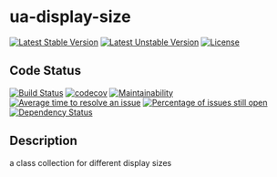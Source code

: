 # ua-display-size

[![Latest Stable Version](https://poser.pugx.org/mimmi20/ua-display-size/v/stable?format=flat-square)](https://packagist.org/packages/mimmi20/ua-display-size)
[![Latest Unstable Version](https://poser.pugx.org/mimmi20/ua-display-size/v/unstable?format=flat-square)](https://packagist.org/packages/mimmi20/ua-display-size)
[![License](https://poser.pugx.org/mimmi20/ua-display-size/license?format=flat-square)](https://packagist.org/packages/mimmi20/ua-display-size)

## Code Status

[![Build Status](https://travis-ci.org/mimmi20/ua-display-size.svg?branch=master)](https://travis-ci.org/mimmi20/ua-display-size)
[![codecov](https://codecov.io/gh/mimmi20/ua-display-size/branch/master/graph/badge.svg)](https://codecov.io/gh/mimmi20/ua-display-size)
[![Maintainability](https://api.codeclimate.com/v1/badges/af8df81c84c5d9030e31/maintainability)](https://codeclimate.com/github/mimmi20/ua-display-size/maintainability)
[![Average time to resolve an issue](http://isitmaintained.com/badge/resolution/mimmi20/ua-display-size.svg)](http://isitmaintained.com/project/mimmi20/ua-display-size "Average time to resolve an issue")
[![Percentage of issues still open](http://isitmaintained.com/badge/open/mimmi20/ua-display-size.svg)](http://isitmaintained.com/project/mimmi20/ua-display-size "Percentage of issues still open")
[![Dependency Status](https://gemnasium.com/badges/github.com/mimmi20/ua-display-size.svg)](https://gemnasium.com/github.com/mimmi20/ua-display-size)

## Description

a class collection for different display sizes
